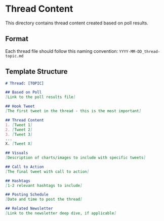 # Thread Content

This directory contains thread content created based on poll results.

## Format

Each thread file should follow this naming convention:
`YYYY-MM-DD_thread-topic.md`

## Template Structure

```markdown
# Thread: [TOPIC]

## Based on Poll
[Link to the poll results file]

## Hook Tweet
[The first tweet in the thread - this is the most important]

## Thread Content
1. [Tweet 1]
2. [Tweet 2]
3. [Tweet 3]
...
X. [Tweet X]

## Visuals
[Description of charts/images to include with specific tweets]

## Call to Action
[The final tweet with call to action]

## Hashtags
[1-2 relevant hashtags to include]

## Posting Schedule
[Date and time to post the thread]

## Related Newsletter
[Link to the newsletter deep dive, if applicable]
```
